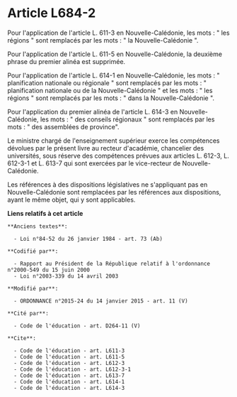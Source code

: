 # Article L684-2

Pour l'application de l'article L. 611-3 en Nouvelle-Calédonie, les mots : " les régions " sont remplacés par les mots : " la
Nouvelle-Calédonie ". 

Pour l'application de l'article L. 611-5 en Nouvelle-Calédonie, la deuxième phrase du premier alinéa est supprimée. 

Pour l'application de l'article L. 614-1 en Nouvelle-Calédonie, les mots : " planification nationale ou régionale " sont
remplacés par les mots : " planification nationale ou de la Nouvelle-Calédonie " et les mots : " les régions " sont remplacés
par les mots : " dans la Nouvelle-Calédonie ". 

Pour l'application du premier alinéa de l'article L. 614-3 en Nouvelle-Calédonie, les mots : " des conseils régionaux " sont
remplacés par les mots : " des assemblées de province".  

Le ministre chargé de l'enseignement supérieur exerce les compétences dévolues par le présent livre au recteur d'académie,
chancelier des universités, sous réserve des compétences prévues aux articles L. 612-3, L. 612-3-1 et L. 613-7 qui sont
exercées par le vice-recteur de Nouvelle-Calédonie. 

Les références à des dispositions législatives ne s'appliquant pas en Nouvelle-Calédonie sont remplacées par les références
aux dispositions, ayant le même objet, qui y sont applicables.

**Liens relatifs à cet article**

	**Anciens textes**:

	  - Loi n°84-52 du 26 janvier 1984 - art. 73 (Ab)

	**Codifié par**:

	  - Rapport au Président de la République relatif à l'ordonnance n°2000-549 du 15 juin 2000
	  - Loi n°2003-339 du 14 avril 2003

	**Modifié par**:

	  - ORDONNANCE n°2015-24 du 14 janvier 2015 - art. 11 (V)

	**Cité par**:

	  - Code de l'éducation - art. D264-11 (V)

	**Cite**:

	  - Code de l'éducation - art. L611-3
	  - Code de l'éducation - art. L611-5
	  - Code de l'éducation - art. L612-3
	  - Code de l'éducation - art. L612-3-1
	  - Code de l'éducation - art. L613-7
	  - Code de l'éducation - art. L614-1
	  - Code de l'éducation - art. L614-3
